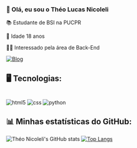 ### 👋 Olá, eu sou o Théo Lucas Nicoleli

📚 Estudante de BSI na PUCPR

🧑‍ Idade 18 anos

👨‍💻 Interessado pela área de Back-End

[![Blog](https://img.shields.io/badge/LinkedIn-0077B5?style=for-the-badge&logo=linkedin&logoColor=white)](https://www.linkedin.com/in/th%C3%A9o-lucas-nicoleli-194b49204/)

## 🖥️ Tecnologias:
<div style="display: inline_block"><br/>
    <img align="center" alt="html5"src="https://img.shields.io/badge/HTML5-E34F26?style=for-the-badge&logo=html5&logoColor=white" />
    <img align="center" alt="css"src="https://img.shields.io/badge/CSS-239120?&style=for-the-badge&logo=css3&logoColor=white" />
    <img align="center" alt="python"src="https://img.shields.io/badge/Python-14354C?style=for-the-badge&logo=python&logoColor=white" />

</div>

## 📊 Minhas estatísticas do GitHub:

![Théo Nicoleli's GitHub stats](https://github-readme-stats.vercel.app/api?username=theonicoleli&show_icons=true&theme=dark) [![Top Langs](https://github-readme-stats.vercel.app/api/top-langs/?username=theonicoleli&layout=compact&theme=dark)](https://github.com/theonicoleli/github-readme-stats)
